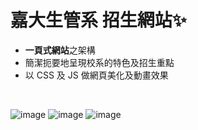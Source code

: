 # 嘉大生管系 招生網站✨

* **一頁式網站**之架構
* 簡潔扼要地呈現校系的特色及招生重點
* 以 CSS 及 JS 做網頁美化及動畫效果

<br>

![image](https://github.com/user-attachments/assets/39cdebba-ab0d-4abf-b875-5ea2abb4ca68)
![image](https://github.com/user-attachments/assets/f8b9ba0c-0d62-494d-90f9-06ec5a02b749)
![image](https://github.com/user-attachments/assets/712ab39b-8c5d-4b90-b659-f4e0be4390b0)
